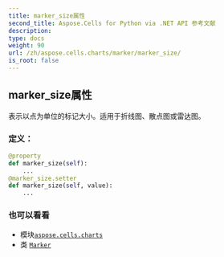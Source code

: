```yaml
---
title: marker_size属性
second_title: Aspose.Cells for Python via .NET API 参考文献
description:
type: docs
weight: 90
url: /zh/aspose.cells.charts/marker/marker_size/
is_root: false
---
```

## marker_size属性

表示以点为单位的标记大小。适用于折线图、散点图或雷达图。
### 定义：
```python
@property
def marker_size(self):
    ...
@marker_size.setter
def marker_size(self, value):
    ...
```

### 也可以看看
* 模块[`aspose.cells.charts`](../../)
* 类 [`Marker`](/cells/python-net/zh/aspose.cells.charts/marker)
